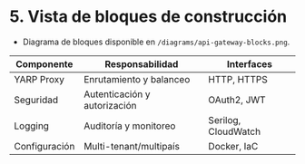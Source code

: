 # 5. Vista de bloques de construcción

- Diagrama de bloques disponible en `/diagrams/api-gateway-blocks.png`.

| Componente | Responsabilidad | Interfaces |
|------------|----------------|------------|
| YARP Proxy | Enrutamiento y balanceo | HTTP, HTTPS |
| Seguridad | Autenticación y autorización | OAuth2, JWT |
| Logging | Auditoría y monitoreo | Serilog, CloudWatch |
| Configuración | Multi-tenant/multipaís | Docker, IaC |
